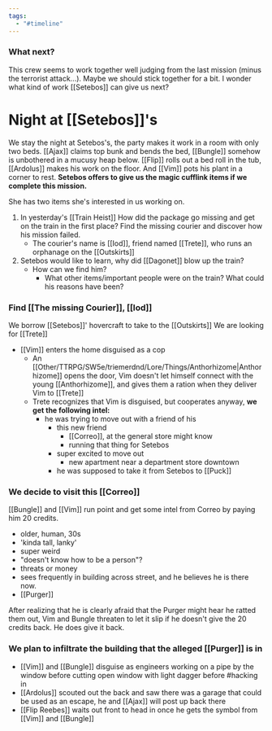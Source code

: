 ```yaml
---
tags:
  - "#timeline"
---
```

### What next?
This crew seems to work together well judging from the last mission (minus the terrorist attack...). Maybe we should stick together for a bit. I wonder what kind of work [[Setebos]] can give us next?

# Night at [[Setebos]]'s
We stay the night at Setebos's, the party makes it work in a room with only two beds. [[Ajax]] claims top bunk and bends the bed, [[Bungle]] somehow is unbothered in a mucusy heap below. [[Flip]] rolls out a bed roll in the tub, [[Ardolus]] makes his work on the floor. And [[Vim]] pots his plant in a corner to rest. **Setebos offers to give us the magic cufflink items if we complete this mission.**

She has two items she's interested in us working on.
1. In yesterday's [[Train Heist]] How did the package go missing and get on the train in the first place? Find the missing courier and discover how his mission failed.
	- The courier's name is [[Iod]], friend named [[Trete]], who runs an orphanage on the [[Outskirts]]
2. Setebos would like to learn, why did [[Dagonet]] blow up the train?
	- How can we find him?
		- What other items/important people were on the train? What could his reasons have been?

### Find [[The missing Courier]], [[Iod]]
We borrow [[Setebos]]' hovercraft to take to the [[Outskirts]]
We are looking for [[Trete]]
- [[Vim]] enters the home disguised as a cop
	- An [[Other/TTRPG/SW5e/triemerdnd/Lore/Things/Anthorhizome|Anthorhizome]] opens the door, Vim doesn't let himself connect with the young [[Anthorhizome]], and gives them a ration when they deliver Vim to [[Trete]]
	- Trete recognizes that Vim is disguised, but cooperates anyway, **we get the following intel:**
		- he was trying to move out with a friend of his
			- this new friend
				- [[Correo]], at the general store might know
				- running that thing for Setebos
			- super excited to move out
				- new apartment near a department store downtown
			- he was supposed to take it from Setebos to [[Puck]]


### We decide to visit this [[Correo]]
[[Bungle]] and [[Vim]] run point and get some intel from Correo by  paying him 20 credits.
- older, human, 30s
- 'kinda tall, lanky'
- super weird
- "doesn't know how to be a person"?
- threats or money
- sees frequently in building across street, and he believes he is there now.
- [[Purger]]

After realizing that he is clearly afraid that the Purger might hear he ratted them out, Vim and Bungle threaten to let it slip if he doesn't give the 20 credits back. He does give it back.
### We plan to infiltrate the building that the alleged [[Purger]] is in
- [[Vim]] and [[Bungle]] disguise as engineers working on a pipe by the window before cutting open window with light dagger before #hacking in
- [[Ardolus]] scouted out the back and saw there was a garage that could be used as an escape, he and [[Ajax]] will post up back there
- [[Flip Reebes]] waits out front to head in once he gets the symbol from [[Vim]] and [[Bungle]]